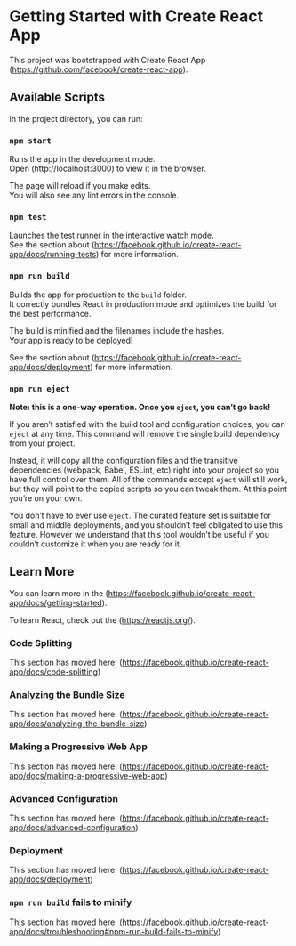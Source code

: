 # Getting Started with Create React App

This project was bootstrapped with Create React App (https://github.com/facebook/create-react-app).

## Available Scripts

In the project directory, you can run:

### `npm start`

Runs the app in the development mode.\
Open (http://localhost:3000) to view it in the browser.

The page will reload if you make edits.\
You will also see any lint errors in the console.

### `npm test`

Launches the test runner in the interactive watch mode.\
See the section about (https://facebook.github.io/create-react-app/docs/running-tests) for more information.

### `npm run build`

Builds the app for production to the `build` folder.\
It correctly bundles React in production mode and optimizes the build for the best performance.

The build is minified and the filenames include the hashes.\
Your app is ready to be deployed!

See the section about (https://facebook.github.io/create-react-app/docs/deployment) for more information.

### `npm run eject`

**Note: this is a one-way operation. Once you `eject`, you can’t go back!**

If you aren’t satisfied with the build tool and configuration choices, you can `eject` at any time. This command will remove the single build dependency from your project.

Instead, it will copy all the configuration files and the transitive dependencies (webpack, Babel, ESLint, etc) right into your project so you have full control over them. All of the commands except `eject` will still work, but they will point to the copied scripts so you can tweak them. At this point you’re on your own.

You don’t have to ever use `eject`. The curated feature set is suitable for small and middle deployments, and you shouldn’t feel obligated to use this feature. However we understand that this tool wouldn’t be useful if you couldn’t customize it when you are ready for it.

## Learn More

You can learn more in the (https://facebook.github.io/create-react-app/docs/getting-started).

To learn React, check out the (https://reactjs.org/).

### Code Splitting

This section has moved here: (https://facebook.github.io/create-react-app/docs/code-splitting)

### Analyzing the Bundle Size

This section has moved here: (https://facebook.github.io/create-react-app/docs/analyzing-the-bundle-size)

### Making a Progressive Web App

This section has moved here: (https://facebook.github.io/create-react-app/docs/making-a-progressive-web-app)

### Advanced Configuration

This section has moved here: (https://facebook.github.io/create-react-app/docs/advanced-configuration)

### Deployment

This section has moved here: (https://facebook.github.io/create-react-app/docs/deployment)

### `npm run build` fails to minify

This section has moved here: (https://facebook.github.io/create-react-app/docs/troubleshooting#npm-run-build-fails-to-minify)
